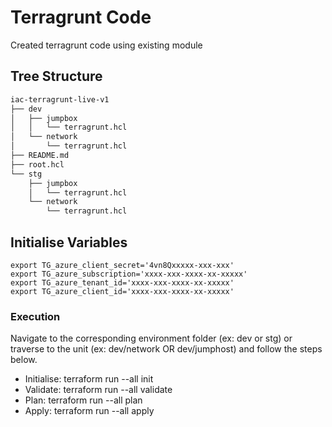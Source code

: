 # Terragrunt Code

Created terragrunt code using existing module

## Tree Structure

```bash
iac-terragrunt-live-v1
├── dev
│   ├── jumpbox
│   │   └── terragrunt.hcl
│   └── network
│       └── terragrunt.hcl
├── README.md
├── root.hcl
└── stg
    ├── jumpbox
    │   └── terragrunt.hcl
    └── network
        └── terragrunt.hcl
```

## Initialise Variables

```shell
export TG_azure_client_secret='4vn8Qxxxxx-xxx-xxx'
export TG_azure_subscription='xxxx-xxx-xxxx-xx-xxxxx'
export TG_azure_tenant_id='xxxx-xxx-xxxx-xx-xxxxx'
export TG_azure_client_id='xxxx-xxx-xxxx-xx-xxxxx'
```

### Execution

Navigate to the corresponding environment folder (ex: dev or stg) or traverse to the unit (ex: dev/network OR dev/jumphost) and follow the steps below.

- Initialise: terraform run --all init
- Validate: terraform run --all validate
- Plan: terraform run --all plan
- Apply: terraform run --all apply
